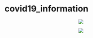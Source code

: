 # covid19_information
<p align="center"><img src="https://i.imgur.com/MfW1RkD.png"></p>

<p align="center"><img src="https://i.imgur.com/0bqhY1P.png"></p>

